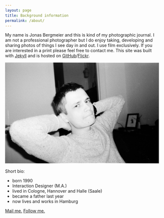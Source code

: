 ```yaml
---
layout: page
title: Background information
permalink: /about/
---
```


My name is Jonas Bergmeier and this is kind of my photographic journal. I am not a professional photographer but I do enjoy taking, developing and sharing photos of things I see day in and out. I use film exclusively. If you are interested in a print please feel free to contact me. This site was built with [Jekyll](https://jekyllrb.com/) and is hosted on [GitHub](https://github.com/)/[Flickr](https://www.flickr.com/).

![That's me.](/images/2017-02-12-0008bgs7r9zqpk.jpg)

Short bio:

- born 1990
- Interaction Designer (M.A.)
- lived in Cologne, Hannover and Halle (Saale)
- became a father last year
- now lives and works in Hamburg

[Mail me.](mailto:artingei@gmail.com) [Follow me.](https://www.instagram.com/jnsbrgmr/)
